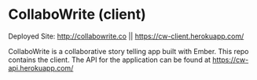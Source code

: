 # CollaboWrite (client)

Deployed Site: http://collabowrite.co || https://cw-client.herokuapp.com/

CollaboWrite is a collaborative story telling app built with Ember. This repo contains the client. The API for the application can be found at https://cw-api.herokuapp.com/
